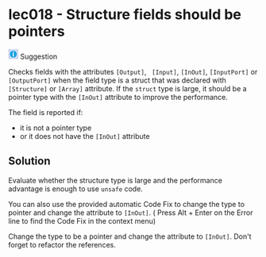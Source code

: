 # Iec018 - Structure fields should be pointers

![Suggestion](images/Suggestion.png) Suggestion

Checks fields with the attributes `[Output]`, ` [Input]`, `[InOut]`, `[InputPort]` or `[OutputPort]` when the field type is a struct that was declared with `[Structure]` or `[Array]` attribute.
If the `struct` type is large, it should be a pointer type with the `[InOut]` attribute to improve the performance.

The field is reported if:
- it is not a pointer type
- or it does not have the `[InOut]` attribute

## Solution

Evaluate whether the structure type is large and the performance advantage is enough to use `unsafe` code.

You can also use the provided automatic Code Fix to change the type to pointer and change the attribute to `[InOut]`. ( Press Alt + Enter on the Error line to find the Code Fix in the context menu) 

Change the type to be a pointer and change the attribute to `[InOut]`. Don't forget to refactor the references.
